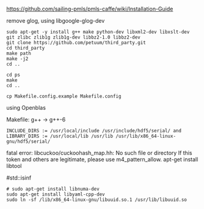 https://github.com/sailing-pmls/pmls-caffe/wiki/Installation-Guide

remove glog, using libgoogle-glog-dev
```
sudo apt-get -y install g++ make python-dev libxml2-dev libxslt-dev git zlibc zlib1g zlib1g-dev libbz2-1.0 libbz2-dev
git clone https://github.com/petuum/third_party.git
cd third_party
make path
make -j2
cd ..
```
```
cd ps
make
cd ..
```
```
cp Makefile.config.example Makefile.config
```
using Openblas

Makefile: g++ -> g++-6

```
INCLUDE_DIRS := /usr/local/include /usr/include/hdf5/serial/ and
LIBRARY_DIRS := /usr/local/lib /usr/lib /usr/lib/x86_64-linux-gnu/hdf5/serial/
```
fatal error: libcuckoo/cuckoohash_map.hh: No such file or directory
If this token and others are legitimate, please use m4_pattern_allow.  apt-get install libtool

#std::isinf
```
# sudo apt-get install libnuma-dev 
sudo apt-get install libyaml-cpp-dev
sudo ln -sf /lib/x86_64-linux-gnu/libuuid.so.1 /usr/lib/libuuid.so
```
